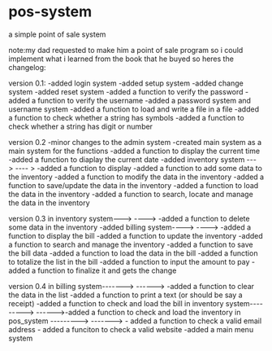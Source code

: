 # pos-system
a simple point of sale system

note:my dad requested to make him a point of sale program so i could implement what i learned from the book that he buyed so heres the
changelog:

version 0.1:
-added login system
-added setup system
-added change system
-added reset system
-added  a function to verify the password
-added a function to verify the username
-added a password system and username system
-added a function to load and write a file in a file
-added a function to check whether a string has symbols
-added a function to check whether a string has digit or number

version 0.2 
-minor changes to the admin system
-created main system as a main system for the functions
-added a function to display the current time
-added a function to diaplay the current date
-added inventory system --->
---- > -added a function to display
       -added a function to add some data to the inventory
       -added a function to modify the data in the inventory
       -added a function to save/update the data in the inventory
       -added a function to load the data in the inventory
       -added a function to search, locate and manage the data in the inventory
       
version 0.3
in inventory system--->
----> -added a function to delete some data in the inventory
-added billing system---->
----> -added a function to display the bill
      -added a function to update the inventory 
      -added a function to search and manage the inventory
      -added a function to save the bill data
      -added a function to load the data in the bill
      -added a function to totalize the list in the bill
      -added a function to input the amount to pay
      -added a function to finalize it and gets the change
      
version 0.4 
in billing system------->
------> -added a function to clear the data in the list
        -added a function to print a text (or should be say a receipt)
        -added a function to check and load the bill
in inventory system--------->
------>-added a function to check and load the inventory
in pos_system --------->
-------> - added a function to check a valid email address
         - added a funciton to check a valid website
-added a main menu system

